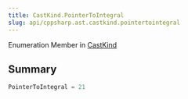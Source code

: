 ```yaml
---
title: CastKind.PointerToIntegral
slug: api/cppsharp.ast.castkind.pointertointegral
---
```

Enumeration Member in [CastKind](/api/cppsharp/ast/castkind)

## Summary



```csharp
PointerToIntegral = 21
```

